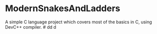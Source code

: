 # ModernSnakesAndLadders
A simple C language project which covers most of the basics in C, using DevC++ compiler. #
dd
d
